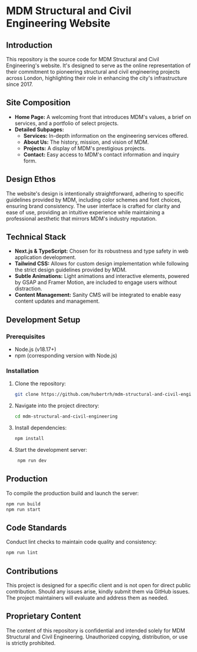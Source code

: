 # MDM Structural and Civil Engineering Website

## Introduction

This repository is the source code for MDM Structural and Civil Engineering's website. It's designed to serve as the online representation of their commitment to pioneering structural and civil engineering projects across London, highlighting their role in enhancing the city's infrastructure since 2017.

## Site Composition

- **Home Page:** A welcoming front that introduces MDM's values, a brief on services, and a portfolio of select projects.
- **Detailed Subpages:**
  - **Services:** In-depth information on the engineering services offered.
  - **About Us:** The history, mission, and vision of MDM.
  - **Projects:** A display of MDM's prestigious projects.
  - **Contact:** Easy access to MDM's contact information and inquiry form.

## Design Ethos

The website's design is intentionally straightforward, adhering to specific guidelines provided by MDM, including color schemes and font choices, ensuring brand consistency. The user interface is crafted for clarity and ease of use, providing an intuitive experience while maintaining a professional aesthetic that mirrors MDM's industry reputation.

## Technical Stack

- **Next.js & TypeScript:** Chosen for its robustness and type safety in web application development.
- **Tailwind CSS:** Allows for custom design implementation while following the strict design guidelines provided by MDM.
- **Subtle Animations:** Light animations and interactive elements, powered by GSAP and Framer Motion, are included to engage users without distraction.
- **Content Management:** Sanity CMS will be integrated to enable easy content updates and management.

## Development Setup

### Prerequisites

- Node.js (v18.17+)
- npm (corresponding version with Node.js)

### Installation

1. Clone the repository:

   ```sh
   git clone https://github.com/hubertrh/mdm-structural-and-civil-engineering.git
   ```

2. Navigate into the project directory:

   ```sh
   cd mdm-structural-and-civil-engineering
   ```

3. Install dependencies:

   ```sh
   npm install
   ```

4. Start the development server:

   ```sh
    npm run dev
   ```

## Production

To compile the production build and launch the server:

```sh
npm run build
npm run start
```

## Code Standards

Conduct lint checks to maintain code quality and consistency:

```sh
npm run lint
```

## Contributions

This project is designed for a specific client and is not open for direct public contribution. Should any issues arise, kindly submit them via GitHub issues. The project maintainers will evaluate and address them as needed.

## Proprietary Content

The content of this repository is confidential and intended solely for MDM Structural and Civil Engineering. Unauthorized copying, distribution, or use is strictly prohibited.
